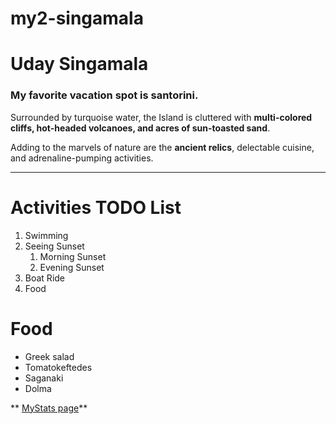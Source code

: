 # my2-singamala

# Uday Singamala
### My favorite vacation spot is santorini.

Surrounded by turquoise water, the Island is cluttered with **multi-colored cliffs, hot-headed volcanoes, and acres of sun-toasted sand**.<br>

Adding to the marvels of nature are the **ancient relics**, delectable cuisine, and adrenaline-pumping activities.<br>

---


# Activities TODO List
1. Swimming
2. Seeing Sunset
    1. Morning Sunset
    2. Evening Sunset
3. Boat Ride
4. Food

# Food
* Greek salad
* Tomatokeftedes
* Saganaki
* Dolma


** [MyStats page](MyStats.md)**






